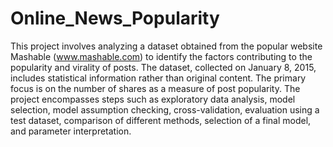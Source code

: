 # Online_News_Popularity

This project involves analyzing a dataset obtained from the popular website Mashable (www.mashable.com) to identify the factors contributing to the popularity and virality of posts. The dataset, collected on January 8, 2015, includes statistical information rather than original content. The primary focus is on the number of shares as a measure of post popularity. The project encompasses steps such as exploratory data analysis, model selection, model assumption checking, cross-validation, evaluation using a test dataset, comparison of different methods, selection of a final model, and parameter interpretation.
